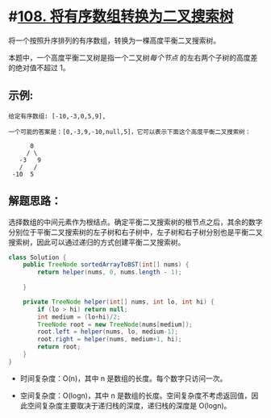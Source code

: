 # #[108. 将有序数组转换为二叉搜索树](https://leetcode-cn.com/problems/convert-sorted-array-to-binary-search-tree/)

将一个按照升序排列的有序数组，转换为一棵高度平衡二叉搜索树。

本题中，一个高度平衡二叉树是指一个二叉树*每个节点* 的左右两个子树的高度差的绝对值不超过 1。

## 示例:

```
给定有序数组: [-10,-3,0,5,9],

一个可能的答案是：[0,-3,9,-10,null,5]，它可以表示下面这个高度平衡二叉搜索树：

      0
     / \
   -3   9
   /   /
 -10  5
```

## 解题思路：

选择数组的中间元素作为根结点。确定平衡二叉搜索树的根节点之后，其余的数字分别位于平衡二叉搜索树的左子树和右子树中，左子树和右子树分别也是平衡二叉搜索树，因此可以通过递归的方式创建平衡二叉搜索树。

~~~java
class Solution {
    public TreeNode sortedArrayToBST(int[] nums) {
        return helper(nums, 0, nums.length - 1);
        
    }

    private TreeNode helper(int[] nums, int lo, int hi) {
        if (lo > hi) return null;
        int medium = (lo+hi)/2;
        TreeNode root = new TreeNode(nums[medium]);
        root.left = helper(nums, lo, medium-1);
        root.right = helper(nums, medium+1, hi);
        return root;
    }
}
~~~

- 时间复杂度：O(n)，其中 n 是数组的长度。每个数字只访问一次。

- 空间复杂度：O(logn)，其中 n 是数组的长度。空间复杂度不考虑返回值，因此空间复杂度主要取决于递归栈的深度，递归栈的深度是 O(logn)。

